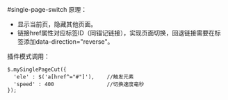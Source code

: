#single-page-switch
原理：

* 显示当前页，隐藏其他页面。
* 链接href属性对应标签ID（同锚记链接），实现页面切换，回退链接需要在标签添加data-direction="reverse"。

插件模式调用：

    $.mySinglePageCut({
      'ele' : $('a[href^="#"]'),    //触发元素
      'speed' : 400                 //切换速度毫秒
    });